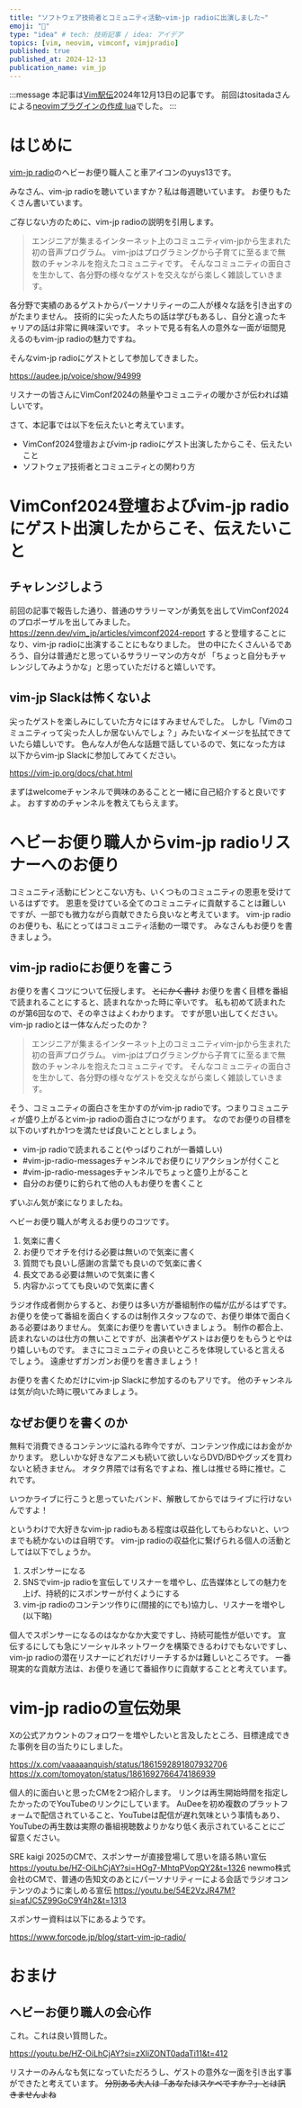 ```yaml
---
title: "ソフトウェア技術者とコミュニティ活動~vim-jp radioに出演しました~"
emoji: "🚗"
type: "idea" # tech: 技術記事 / idea: アイデア
topics: [vim, neovim, vimconf, vimjpradio]
published: true
published_at: 2024-12-13
publication_name: vim_jp
---
```


<!-- textlint-disable ja-technical-writing/ja-no-mixed-period -->

:::message
本記事は[Vim駅伝](https://vim-jp.org/ekiden/)2024年12月13日の記事です。
前回はtositadaさんによる[neovimプラグインの作成 lua](https://zenn.dev/vim_jp/articles/dbafe015ce9a4e)でした。
:::

<!-- textlint-enable ja-technical-writing/ja-no-mixed-period -->
<!-- textlint-disable ja-technical-writing/no-exclamation-question-mark -->

# はじめに

[vim-jp radio](https://vim-jp-radio.com/)のヘビーお便り職人こと車アイコンのyuys13です。

みなさん、vim-jp radioを聴いていますか？私は毎週聴いています。
お便りもたくさん書いています。

ご存じない方のために、vim-jp radioの説明を引用します。

> エンジニアが集まるインターネット上のコミュニティvim-jpから生まれた初の音声プログラム。
> vim-jpはプログラミングから子育てに至るまで無数のチャンネルを抱えたコミュニティです。
> そんなコミュニティの面白さを生かして、各分野の様々なゲストを交えながら楽しく雑談していきます。

各分野で実績のあるゲストからパーソナリティーの二人が様々な話を引き出すのがたまりません。
技術的に尖った人たちの話は学びもあるし、自分と違ったキャリアの話は非常に興味深いです。
ネットで見る有名人の意外な一面が垣間見えるのもvim-jp radioの魅力ですね。

そんなvim-jp radioにゲストとして参加してきました。

https://audee.jp/voice/show/94999

リスナーの皆さんにVimConf2024の熱量やコミュニティの暖かさが伝われば嬉しいです。

さて、本記事では以下を伝えたいと考えています。

- VimConf2024登壇およびvim-jp radioにゲスト出演したからこそ、伝えたいこと
- ソフトウェア技術者とコミュニティとの関わり方

# VimConf2024登壇およびvim-jp radioにゲスト出演したからこそ、伝えたいこと

## チャレンジしよう

前回の記事で報告した通り、普通のサラリーマンが勇気を出してVimConf2024のプロポーザルを出してみました。
https://zenn.dev/vim_jp/articles/vimconf2024-report
すると登壇することになり、vim-jp radioに出演することにもなりました。
世の中にたくさんいるであろう、自分は普通だと思っているサラリーマンの方々が
「ちょっと自分もチャレンジしてみようかな」と思っていただけると嬉しいです。

## vim-jp Slackは怖くないよ

尖ったゲストを楽しみにしていた方々にはすみませんでした。
しかし「Vimのコミュニティって尖った人しか居ないんでしょ？」みたいなイメージを払拭できていたら嬉しいです。
色んな人が色んな話題で話しているので、気になった方は以下からvim-jp Slackに参加してみてください。

https://vim-jp.org/docs/chat.html

まずはwelcomeチャンネルで興味のあることと一緒に自己紹介すると良いですよ。
おすすめのチャンネルを教えてもらえます。

# ヘビーお便り職人からvim-jp radioリスナーへのお便り

コミュニティ活動にピンとこない方も、いくつものコミュニティの恩恵を受けているはずです。
恩恵を受けている全てのコミュニティに貢献することは難しいですが、一部でも微力ながら貢献できたら良いなと考えています。
vim-jp radioのお便りも、私にとってはコミュニティ活動の一環です。
みなさんもお便りを書きましょう。

## vim-jp radioにお便りを書こう

お便りを書くコツについて伝授します。
~~とにかく書け~~
お便りを書く目標を番組で読まれることにすると、読まれなかった時に辛いです。
私も初めて読まれたのが第6回なので、その辛さはよくわかります。
ですが思い出してください。vim-jp radioとは一体なんだったのか？

> エンジニアが集まるインターネット上のコミュニティvim-jpから生まれた初の音声プログラム。
> vim-jpはプログラミングから子育てに至るまで無数のチャンネルを抱えたコミュニティです。
> そんなコミュニティの面白さを生かして、各分野の様々なゲストを交えながら楽しく雑談していきます。

そう、コミュニティの面白さを生かすのがvim-jp radioです。つまりコミュニティが盛り上がるとvim-jp radioの面白さにつながります。
なのでお便りの目標を以下のいずれか1つを満たせば良いこととしましょう。

- vim-jp radioで読まれること(やっぱりこれが一番嬉しい)
- #vim-jp-radio-messagesチャンネルでお便りにリアクションが付くこと
- #vim-jp-radio-messagesチャンネルでちょっと盛り上がること
- 自分のお便りに釣られて他の人もお便りを書くこと

ずいぶん気が楽になりましたね。

ヘビーお便り職人が考えるお便りのコツです。

1. 気楽に書く
1. お便りでオチを付ける必要は無いので気楽に書く
1. 質問でも良いし感謝の言葉でも良いので気楽に書く
1. 長文である必要は無いので気楽に書く
1. 内容かぶってても良いので気楽に書く

ラジオ作成者側からすると、お便りは多い方が番組制作の幅が広がるはずです。
お便りを使って番組を面白くするのは制作スタッフなので、お便り単体で面白くある必要はありません。
気楽にお便りを書いていきましょう。
制作の都合上、読まれないのは仕方の無いことですが、出演者やゲストはお便りをもらうとやはり嬉しいものです。
まさにコミュニティの良いところを体現していると言えるでしょう。
遠慮せずガンガンお便りを書きましょう！

お便りを書くためだけにvim-jp Slackに参加するのもアリです。
他のチャンネルは気が向いた時に覗いてみましょう。

## なぜお便りを書くのか

無料で消費できるコンテンツに溢れる昨今ですが、コンテンツ作成にはお金がかかります。
悲しいかな好きなアニメも続いて欲しいならDVD/BDやグッズを買わないと続きません。
オタク界隈では有名ですよね、推しは推せる時に推せ。これです。

いつかライブに行こうと思っていたバンド、解散してからではライブに行けないんですよ！

というわけで大好きなvim-jp radioもある程度は収益化してもらわないと、いつまでも続かないのは自明です。
vim-jp radioの収益化に繋げられる個人の活動としては以下でしょうか。

1. スポンサーになる
1. SNSでvim-jp radioを宣伝してリスナーを増やし、広告媒体としての魅力を上げ、持続的にスポンサーが付くようにする
1. vim-jp radioのコンテンツ作りに(間接的にでも)協力し、リスナーを増やし(以下略)

個人でスポンサーになるのはなかなか大変ですし、持続可能性が低いです。
宣伝するにしても急にソーシャルネットワークを構築できるわけでもないですし、vim-jp radioの潜在リスナーにどれだけリーチするかは難しいところです。
一番現実的な貢献方法は、お便りを通じて番組作りに貢献することと考えています。

# vim-jp radioの宣伝効果

Xの公式アカウントのフォロワーを増やしたいと言及したところ、目標達成できた事例を目の当たりにしました。

https://x.com/vaaaaanquish/status/1861592891807932706
https://x.com/tomoyaton/status/1861692766474186939

個人的に面白いと思ったCMを2つ紹介します。
リンクは再生開始時間を指定したかったのでYouTubeのリンクにしています。
AuDeeを初め複数のプラットフォームで配信されていること、YouTubeは配信が遅れ気味という事情もあり、YouTubeの再生数は実際の番組視聴数よりかなり低く表示されていることにご留意ください。

SRE kaigi 2025のCMで、スポンサーが直接登場して思いを語る熱い宣伝
https://youtu.be/HZ-OiLhCjAY?si=HOg7-MhtqPVopQY2&t=1326
newmo株式会社のCMで、普通の告知文のあとにパーソナリティーによる会話でラジオコンテンツのように楽しめる宣伝
https://youtu.be/54E2VzJR47M?si=afJC5Z99GoC9Y4h2&t=1313

スポンサー資料は以下にあるようです。

https://www.forcode.jp/blog/start-vim-jp-radio/

# おまけ

## ヘビーお便り職人の会心作

これ。これは良い質問した。

https://youtu.be/HZ-OiLhCjAY?si=zXliZONT0adaTi11&t=412

リスナーのみんなも気になっていただろうし、ゲストの意外な一面を引き出す事ができたと考えています。
~~分別ある大人は「あなたはスケベですか？」とは訊きませんよね~~

<!-- https://youtu.be/J1BV8xGPBn4?si=W_ykxq0zhaczsxNW&t=996 -->
<!-- https://youtu.be/BN685Q0fuzc?si=KS-meVBtwVVwSm_3&t=156 -->
<!-- https://youtu.be/-DmviWxbs0E?si=IHxv6dDS0Lz508FE&t=324 -->
<!-- その後読まれたおたより-->
<!-- https://youtu.be/kiOh4f3TNKo?si=vQmuvuxygcPxSAdh&t=169 -->
<!-- https://youtu.be/4HTkEoBuFXM?si=5XFBI1iseSRWCyvC&t=1006 -->
<!-- https://youtu.be/dUqfu0oL6MA?si=BcKYRQNLa3b90scv&t=1129 -->
<!-- https://youtu.be/1LpjusIUSQM?si=71m26j5UfJjNdHZy&t=1221 -->
